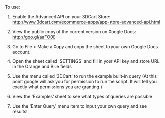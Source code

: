 To use:

1. Enable the Advanced API on your 3DCart Store:
http://www.3dcart.com/ecommerce-apps/app-store-advanced-api.html

2. View the public copy of the current version on Google Docs:
http://goo.gl/aaFO0E

3. Go to File > Make a Copy and copy the sheet to your own Google Docs account.

4. Open the sheet called 'SETTINGS' and fill in your API key and store URL in the Orange and Blue fields

5. Use the menu called '3DCart' to run the example built-in query
	(At this point google will ask you for permission to run the script. It will tell you exactly what permissions you are granting.)

6. View the 'Examples' sheet to see what types of queries are possible

7. Use the 'Enter Query' menu item to input your own query and see results!